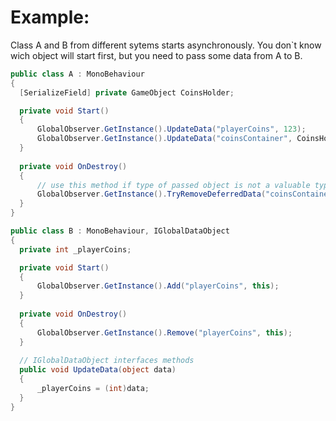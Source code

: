 # Example:
Class A and B from different sytems starts asynchronously. You don`t know wich object will start first, but you need to pass some data from A to B.

```c#
public class A : MonoBehaviour
{
  [SerializeField] private GameObject CoinsHolder;

  private void Start()
  {
      GlobalObserver.GetInstance().UpdateData("playerCoins", 123);
      GlobalObserver.GetInstance().UpdateData("coinsContainer", CoinsHolder);
  }
  
  private void OnDestroy()
  {
      // use this method if type of passed object is not a valuable type
      GlobalObserver.GetInstance().TryRemoveDeferredData("coinsContainer", CoinsHolder);
  }
}
```

```c#
public class B : MonoBehaviour, IGlobalDataObject
{
  private int _playerCoins;

  private void Start()
  {
      GlobalObserver.GetInstance().Add("playerCoins", this);
  }
  
  private void OnDestroy()
  {
      GlobalObserver.GetInstance().Remove("playerCoins", this);
  }
  
  // IGlobalDataObject interfaces methods
  public void UpdateData(object data)
  {
      _playerCoins = (int)data;
  }
}
```
